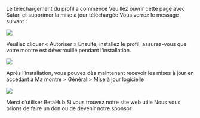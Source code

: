 Le téléchargement du profil a commencé
Veuillez ouvrir cette page avec Safari et supprimer la mise à jour téléchargée
Vous verrez le message suivant :

![][Install Profile Alert]

Veuillez cliquer « Autoriser »
Ensuite, installez le profil, assurez-vous que votre montre est déverrouillé pendant l’installation.

![][After Install Profile]

Après l’installation, vous pouvez dès maintenant recevoir les mises à jour en accédant à Ma montre \> Général \> Mise à jour logicielle

![][System Update]

Merci d’utiliser BetaHub
Si vous trouvez notre site web utile
Nous vous prions de faire un don ou de devenir notre sponsor

[Install Profile Alert]: https://tva1.sinaimg.cn/large/008i3skNgy1gwqlc5hlmuj30gz0afgli.jpg
[After Install Profile]: https://tva1.sinaimg.cn/large/008i3skNgy1gwqoqzmdmwj311q0hqdgl.jpg
[System Update]: https://tva1.sinaimg.cn/large/008i3skNgy1gwqoqqe48qj30f10hqq31.jpg